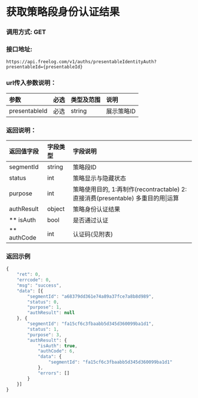 # 获取策略段身份认证结果

### 调用方式: GET

### 接口地址:

```
https://api.freelog.com/v1/auths/presentableIdentityAuth?presentableId={presentableId}
```

### url传入参数说明：

| 参数 | 必选 | 类型及范围 | 说明 |
| :--- | :--- | :--- | :--- |
|presentableId|必选|string|展示策略ID


### 返回说明：

| 返回值字段 | 字段类型 | 字段说明 |
| :--- | :--- | :--- |
| segmentId | string | 策略段ID |
| status | int | 策略显示与隐藏状态 |
| purpose | int | 策略使用目的, 1:再制作(recontractable) 2:直接消费(presentable) 多重目的用\|运算 |
| authResult | object | 策略身份认证结果 |
| ** isAuth | bool | 是否通过认证 |
| ** authCode | int | 认证码(见附表) |

### 返回示例

```js
{
	"ret": 0,
	"errcode": 0,
	"msg": "success",
	"data": [{
		"segmentId": "a68379dd361e74a89a37fce7a8b8d989",
		"status": 0,
		"purpose": 1,
		"authResult": null
	}, {
		"segmentId": "fa15cf6c3fbaabb5d345d360099ba1d1",
		"status": 1,
		"purpose": 3,
		"authResult": {
			"isAuth": true,
			"authCode": 6,
			"data": {
				"segmentId": "fa15cf6c3fbaabb5d345d360099ba1d1"
			},
			"errors": []
		}
	}]
}
```